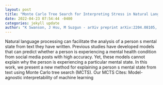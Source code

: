 ```yaml
--- 
layout: post 
title: "Monte Carlo Tree Search for Interpreting Stress in Natural Language" 
date: 2022-04-23 07:54:44 -0400 
categories: jekyll update 
author: "K Swanson, J Hsu, M Suzgun - arXiv preprint arXiv:2204.08105, 2022" 
--- 
```

Natural language processing can facilitate the analysis of a person s mental state from text they have written. Previous studies have developed models that can predict whether a person is experiencing a mental health condition from social media posts with high accuracy. Yet, these models cannot explain why the person is experiencing a particular mental state. In this work, we present a new method for explaining a person s mental state from text using Monte Carlo tree search (MCTS). Our MCTS Cites: Model-agnostic interpretability of machine learning